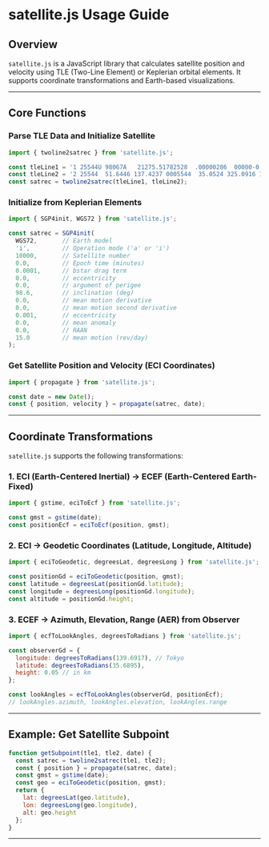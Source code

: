 # satellite.js Usage Guide

## Overview

`satellite.js` is a JavaScript library that calculates satellite position and velocity using TLE (Two-Line Element) or Keplerian orbital elements. It supports coordinate transformations and Earth-based visualizations.

---

## Core Functions

### Parse TLE Data and Initialize Satellite

```js
import { twoline2satrec } from 'satellite.js';

const tleLine1 = '1 25544U 98067A   21275.51782528  .00000286  00000-0  12847-4 0  9991';
const tleLine2 = '2 25544  51.6446 137.4237 0005544  35.0524 325.0916 15.48815310299929';
const satrec = twoline2satrec(tleLine1, tleLine2);
```

### Initialize from Keplerian Elements

```js
import { SGP4init, WGS72 } from 'satellite.js';

const satrec = SGP4init(
  WGS72,       // Earth model
  'i',         // Operation mode ('a' or 'i')
  10000,       // Satellite number
  0.0,         // Epoch time (minutes)
  0.0001,      // bstar drag term
  0.0,         // eccentricity
  0.0,         // argument of perigee
  98.6,        // inclination (deg)
  0.0,         // mean motion derivative
  0.0,         // mean motion second derivative
  0.001,       // eccentricity
  0.0,         // mean anomaly
  0.0,         // RAAN
  15.0         // mean motion (rev/day)
);
```

### Get Satellite Position and Velocity (ECI Coordinates)

```js
import { propagate } from 'satellite.js';

const date = new Date();
const { position, velocity } = propagate(satrec, date);
```

---

## Coordinate Transformations

`satellite.js` supports the following transformations:

### 1. ECI (Earth-Centered Inertial) → ECEF (Earth-Centered Earth-Fixed)

```js
import { gstime, eciToEcf } from 'satellite.js';

const gmst = gstime(date);
const positionEcf = eciToEcf(position, gmst);
```

### 2. ECI → Geodetic Coordinates (Latitude, Longitude, Altitude)

```js
import { eciToGeodetic, degreesLat, degreesLong } from 'satellite.js';

const positionGd = eciToGeodetic(position, gmst);
const latitude = degreesLat(positionGd.latitude);
const longitude = degreesLong(positionGd.longitude);
const altitude = positionGd.height;
```

### 3. ECEF → Azimuth, Elevation, Range (AER) from Observer

```js
import { ecfToLookAngles, degreesToRadians } from 'satellite.js';

const observerGd = {
  longitude: degreesToRadians(139.6917), // Tokyo
  latitude: degreesToRadians(35.6895),
  height: 0.05 // in km
};

const lookAngles = ecfToLookAngles(observerGd, positionEcf);
// lookAngles.azimuth, lookAngles.elevation, lookAngles.range
```


---

## Example: Get Satellite Subpoint

```js
function getSubpoint(tle1, tle2, date) {
  const satrec = twoline2satrec(tle1, tle2);
  const { position } = propagate(satrec, date);
  const gmst = gstime(date);
  const geo = eciToGeodetic(position, gmst);
  return {
    lat: degreesLat(geo.latitude),
    lon: degreesLong(geo.longitude),
    alt: geo.height
  };
}
```

---
